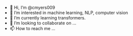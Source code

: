 - 👋 Hi, I’m @cmyers009
- 👀 I’m interested in machine learning, NLP, computer vision
- 🌱 I’m currently learning transformers.
- 💞️ I’m looking to collaborate on ...
- 📫 How to reach me ...

<!---
cmyers009/cmyers009 is a ✨ special ✨ repository because its `README.md` (this file) appears on your GitHub profile.
You can click the Preview link to take a look at your changes.
--->
